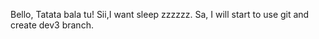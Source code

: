 Bello, Tatata bala tu!
Sii,I want sleep zzzzzz.
Sa, I will start to use git and create dev3 branch.
